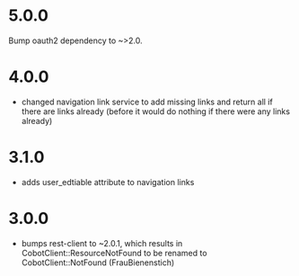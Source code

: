 # 5.0.0

Bump oauth2 dependency to ~>2.0.

# 4.0.0

- changed navigation link service to add missing links and return all if there are links already (before it would do nothing if there were any links already)

# 3.1.0

- adds user_edtiable attribute to navigation links

# 3.0.0

- bumps rest-client to ~2.0.1, which results in CobotClient::ResourceNotFound to be renamed to CobotClient::NotFound (FrauBienenstich)
